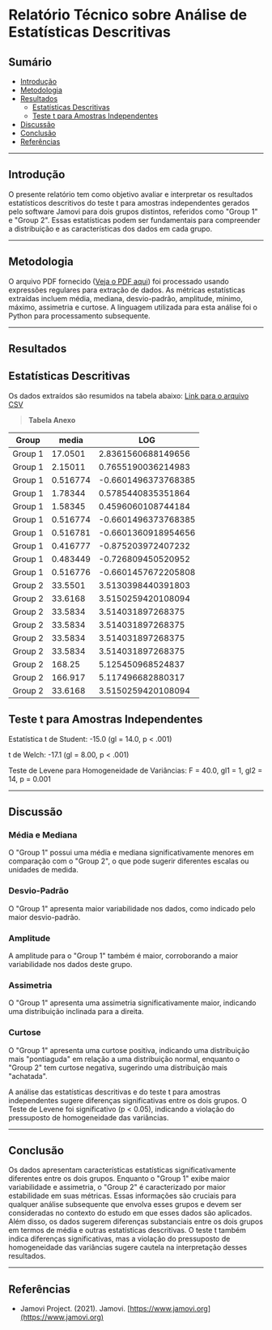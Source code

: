 # Relatório Técnico sobre Análise de Estatísticas Descritivas

## Sumário

- [Introdução](#introdução)
- [Metodologia](#metodologia)
- [Resultados](#resultados)
    - [Estatísticas Descritivas](#estatísticas-descritivas)
    - [Teste t para Amostras Independentes](#teste-t-para-amostras-independentes)
- [Discussão](#discussão)
- [Conclusão](#conclusão)
- [Referências](#referências)

---

## Introdução

O presente relatório tem como objetivo avaliar e interpretar os resultados estatísticos descritivos do teste t para amostras independentes gerados pelo software Jamovi para dois grupos distintos, referidos como "Group 1" e "Group 2". Essas estatísticas podem ser fundamentais para compreender a distribuição e as características dos dados em cada grupo.

---

## Metodologia

O arquivo PDF fornecido ([Veja o PDF aqui](https://github.com/jonathamgg/sarik_validation_graphics/blob/master/c%C3%A1lculo%20estat%C3%ADstico%20com%20jamovi/taxa_resposta/result/media_tr_wget_transformado.pdf)) foi processado usando expressões regulares para extração de dados. As métricas estatísticas extraídas incluem média, mediana, desvio-padrão, amplitude, mínimo, máximo, assimetria e curtose. A linguagem utilizada para esta análise foi o Python para processamento subsequente.

---

## Resultados

## Estatísticas Descritivas
Os dados extraídos são resumidos na tabela abaixo:
[Link para o arquivo CSV](https://github.com/jonathamgg/sarik_validation_graphics/blob/master/c%C3%A1lculo%20estat%C3%ADstico%20com%20jamovi/taxa_resposta/result/media_tr_wget_transformado.csv)

> **Tabela Anexo**

| Group  | media    | LOG                 |
|--------|----------|---------------------|
| Group 1| 17.0501  | 2.8361560688149656  |
| Group 1| 2.15011  | 0.7655190036214983  |
| Group 1| 0.516774 | -0.6601496373768385 |
| Group 1| 1.78344  | 0.5785440835351864  |
| Group 1| 1.58345  | 0.4596060108744184  |
| Group 1| 0.516774 | -0.6601496373768385 |
| Group 1| 0.516781 | -0.6601360918954656 |
| Group 1| 0.416777 | -0.875203972407232  |
| Group 1| 0.483449 | -0.726809450520952  |
| Group 1| 0.516776 | -0.6601457672205808 |
| Group 2| 33.5501  | 3.5130398440391803  |
| Group 2| 33.6168  | 3.5150259420108094  |
| Group 2| 33.5834  | 3.514031897268375   |
| Group 2| 33.5834  | 3.514031897268375   |
| Group 2| 33.5834  | 3.514031897268375   |
| Group 2| 33.5834  | 3.514031897268375   |
| Group 2| 168.25   | 5.125450968524837   |
| Group 2| 166.917  | 5.117496682880317   |
| Group 2| 33.6168  | 3.5150259420108094  |


## Teste t para Amostras Independentes

Estatística t de Student: -15.0 (gl = 14.0, p < .001)

t de Welch: -17.1 (gl = 8.00, p < .001)

Teste de Levene para Homogeneidade de Variâncias: F = 40.0, gl1 = 1, gl2 = 14, p = 0.001

---

## Discussão

### Média e Mediana
O "Group 1" possui uma média e mediana significativamente menores em comparação com o "Group 2", o que pode sugerir diferentes escalas ou unidades de medida.

### Desvio-Padrão
O "Group 1" apresenta maior variabilidade nos dados, como indicado pelo maior desvio-padrão.

### Amplitude
A amplitude para o "Group 1" também é maior, corroborando a maior variabilidade nos dados deste grupo.

### Assimetria
O "Group 1" apresenta uma assimetria significativamente maior, indicando uma distribuição inclinada para a direita.

### Curtose
O "Group 1" apresenta uma curtose positiva, indicando uma distribuição mais "pontiaguda" em relação a uma distribuição normal, enquanto o "Group 2" tem curtose negativa, sugerindo uma distribuição mais "achatada".

A análise das estatísticas descritivas e do teste t para amostras independentes sugere diferenças significativas entre os dois grupos. O Teste de Levene foi significativo (p < 0.05), indicando a violação do pressuposto de homogeneidade das variâncias.

---

## Conclusão

Os dados apresentam características estatísticas significativamente diferentes entre os dois grupos. Enquanto o "Group 1" exibe maior variabilidade e assimetria, o "Group 2" é caracterizado por maior estabilidade em suas métricas. Essas informações são cruciais para qualquer análise subsequente que envolva esses grupos e devem ser consideradas no contexto do estudo em que esses dados são aplicados. Além disso, os dados sugerem diferenças substanciais entre os dois grupos em termos de média e outras estatísticas descritivas. O teste t também indica diferenças significativas, mas a violação do pressuposto de homogeneidade das variâncias sugere cautela na interpretação desses resultados.

---

## Referências

- Jamovi Project. (2021). Jamovi. [https://www.jamovi.org](https://www.jamovi.org)

